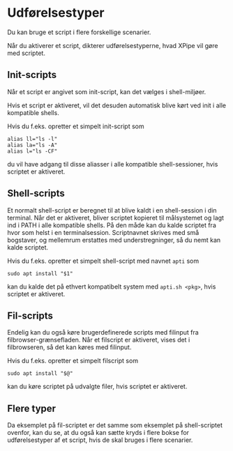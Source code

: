 # Udførelsestyper

Du kan bruge et script i flere forskellige scenarier.

Når du aktiverer et script, dikterer udførelsestyperne, hvad XPipe vil gøre med scriptet.

## Init-scripts

Når et script er angivet som init-script, kan det vælges i shell-miljøer.

Hvis et script er aktiveret, vil det desuden automatisk blive kørt ved init i alle kompatible shells.

Hvis du f.eks. opretter et simpelt init-script som
```
alias ll="ls -l"
alias la="ls -A"
alias l="ls -CF"
```
du vil have adgang til disse aliasser i alle kompatible shell-sessioner, hvis scriptet er aktiveret.

## Shell-scripts

Et normalt shell-script er beregnet til at blive kaldt i en shell-session i din terminal.
Når det er aktiveret, bliver scriptet kopieret til målsystemet og lagt ind i PATH i alle kompatible shells.
På den måde kan du kalde scriptet fra hvor som helst i en terminalsession.
Scriptnavnet skrives med små bogstaver, og mellemrum erstattes med understregninger, så du nemt kan kalde scriptet.

Hvis du f.eks. opretter et simpelt shell-script med navnet `apti` som
```
sudo apt install "$1"
```
kan du kalde det på ethvert kompatibelt system med `apti.sh <pkg>`, hvis scriptet er aktiveret.

## Fil-scripts

Endelig kan du også køre brugerdefinerede scripts med filinput fra filbrowser-grænsefladen.
Når et filscript er aktiveret, vises det i filbrowseren, så det kan køres med filinput.

Hvis du f.eks. opretter et simpelt filscript som
```
sudo apt install "$@"
```
kan du køre scriptet på udvalgte filer, hvis scriptet er aktiveret.

## Flere typer

Da eksemplet på fil-scriptet er det samme som eksemplet på shell-scriptet ovenfor,
kan du se, at du også kan sætte kryds i flere bokse for udførelsestyper af et script, hvis de skal bruges i flere scenarier.


